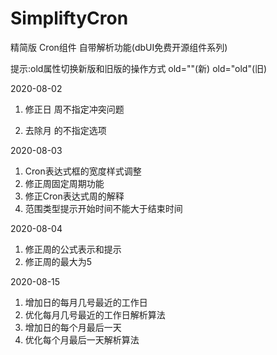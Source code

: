 # SimpliftyCron
精简版 Cron组件 自带解析功能(dbUI免费开源组件系列)

提示:old属性切换新版和旧版的操作方式 old=""(新) old="old"(旧)

2020-08-02

1. 修正日 周不指定冲突问题

2. 去除月 的不指定选项



2020-08-03

1. Cron表达式框的宽度样式调整
2. 修正周固定周期功能
3. 修正Cron表达式周的解释
4. 范围类型提示开始时间不能大于结束时间



2020-08-04

1. 修正周的公式表示和提示
2. 修正周的最大为5



2020-08-15

1. 增加日的每月几号最近的工作日
2. 优化每月几号最近的工作日解析算法
3. 增加日的每个月最后一天
4. 优化每个月最后一天解析算法